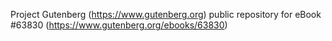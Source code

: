 Project Gutenberg (https://www.gutenberg.org) public repository for eBook #63830 (https://www.gutenberg.org/ebooks/63830)
